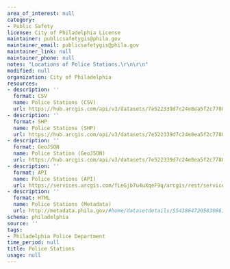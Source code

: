 ```yaml
---
area_of_interest: null
category:
- Public Safety
license: City of Philadelphia License
maintainer: publicsafetygis@phila.gov
maintainer_email: publicsafetygis@phila.gov
maintainer_link: null
maintainer_phone: null
notes: "Locations of Police Stations.\r\n\r\n"
modified: null
organization: City of Philadelphia
resources:
- description: ''
  format: CSV
  name: Police Stations (CSV)
  url: https://hub.arcgis.com/api/v3/datasets/7e522339d7c24e8ea5f2c7780291c315_0/downloads/data?format=csv&spatialRefId=2272&where=1%3D1
- description: ''
  format: SHP
  name: Police Stations (SHP)
  url: https://hub.arcgis.com/api/v3/datasets/7e522339d7c24e8ea5f2c7780291c315_0/downloads/data?format=shp&spatialRefId=2272&where=1%3D1
- description: ''
  format: GeoJSON
  name: Police Station (GeoJSON)
  url: https://hub.arcgis.com/api/v3/datasets/7e522339d7c24e8ea5f2c7780291c315_0/downloads/data?format=geojson&spatialRefId=4326&where=1%3D1
- description: ''
  format: API
  name: Police Stations (API)
  url: https://services.arcgis.com/fLeGjb7u4uXqeF9q/arcgis/rest/services/Police_Stations/FeatureServer/0/query?outFields=*&where=1%3D1
- description: ''
  format: HTML
  name: Police Stations (Metadata)
  url: http://metadata.phila.gov/#home/datasetdetails/5543864720583086178c4e7f/representationdetails/55438a849b989a05172d0cff/
schema: philadelphia
source: ''
tags:
- Philadelphia Police Department
time_period: null
title: Police Stations
usage: null
---
```

